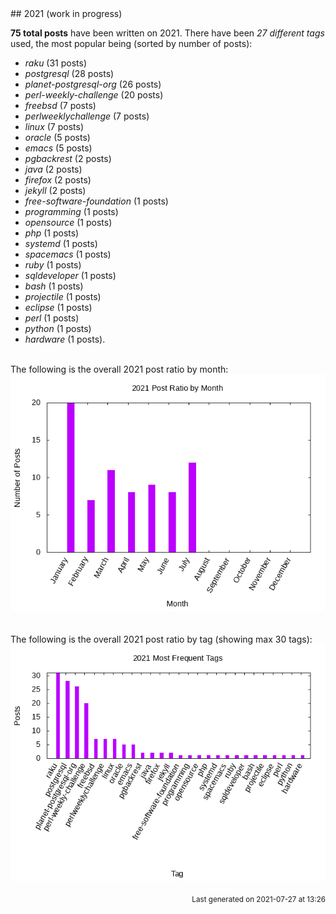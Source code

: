 <a name="2021" />
## 2021 (work in progress)

**75 total posts** have been written on 2021.
There have been *27 different tags* used, the most
popular being (sorted by number of posts):
 
- *raku* (31 posts)  
- *postgresql* (28 posts)  
- *planet-postgresql-org* (26 posts)  
- *perl-weekly-challenge* (20 posts)  
- *freebsd* (7 posts)  
- *perlweeklychallenge* (7 posts)  
- *linux* (7 posts)  
- *oracle* (5 posts)  
- *emacs* (5 posts)  
- *pgbackrest* (2 posts)  
- *java* (2 posts)  
- *firefox* (2 posts)  
- *jekyll* (2 posts)  
- *free-software-foundation* (1 posts)  
- *programming* (1 posts)  
- *opensource* (1 posts)  
- *php* (1 posts)  
- *systemd* (1 posts)  
- *spacemacs* (1 posts)  
- *ruby* (1 posts)  
- *sqldeveloper* (1 posts)  
- *bash* (1 posts)  
- *projectile* (1 posts)  
- *eclipse* (1 posts)  
- *perl* (1 posts)  
- *python* (1 posts)  
- *hardware* (1 posts).<br/>
<br/>
The following is the overall 2021 post ratio by month:
<br/>
    <center>
      <img src="/images/stats/2021-months.png" alt="2021 post ratio per month" />
    </center>
<br/>

<br/>
The following is the overall 2021 post ratio by tag (showing max 30 tags):
<br/>
  <center>
    <img src="/images/stats/2021-tags.png" alt="2021 post ratio per tag" />
  </center>
<br/>

<div align="right">
<small>
Last generated on 2021-07-27 at 13:26
</small>
</div>

<br/>
